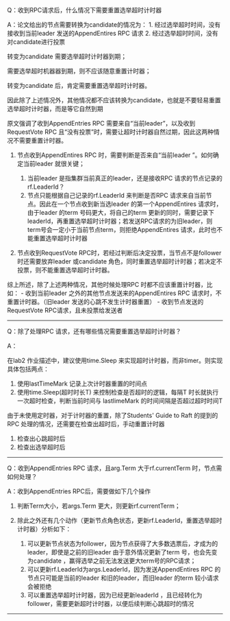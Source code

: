 
Q：收到RPC请求后，什么情况下需要重置选举超时计时器

A：论文给出的节点需要转换为candidate的情况为：
    1. 经过选举超时时间，没有接收到当前leader 发送的AppendEntires RPC 请求
    2. 经过选举超时时间，没有对candidate进行投票

转变为candidate 需要选举超时计时器到期；

需要选举超时机器器到期，则不应该随意重置计时器；

转变为candidate 后，肯定需要重置选举超时计时器。

因此除了上述情况外，其他情况都不应该转换为candidate，也就是不要轻易重置选举超时计时器，而是等它自然到期

原文强调了收到AppendEntries RPC 需要来自“当前leader”，以及收到RequestVote RPC 且“没有投票”时，需要让超时计时器自然过期，因此这两种情况不需要重置计时器。

1. 节点收到AppendEntires RPC 时，需要判断是否来自“当前leader ”。如何确定当前leader 就很关键；
   1. 当前leader 是指集群当前真正的leader，还是接收RPC 请求的节点记录的rf.LeaderId？
   2. 节点只能根据自己记录的rf.LeaderId 来判断是否RPC 请求来自当前节点。因此在一个节点收到新当选leader 的第一个AppendEntires 请求时，由于leader 的term 号码更大，将自己的term 更新的同时，需要记录下leaderId，再重置选举超时计时器；若发送RPC请求的为旧leader，则term号会一定小于当前节点term，则拒绝AppendEntires 请求，此时也不能重置选举超时计时器

2. 节点收到RequestVote RPC时，若经过判断后决定投票，当节点不是follower 时还需要放弃leader 或candidate 角色，同时重置选举超时计时器；若决定不投票，则不能重置选举超时计时器。

综上所述，除了上述两种情况，其他时候处理RPC 时都不应该重置计时器，比如：
    - 收到当前leader 之外的其他节点发送来的AppendEntires RPC 请求时，不重置计时器。（旧leader 发送的心跳不发生计时器重置）
    - 收到节点发送的RequestVote RPC请求，且未投票给发送者

____


Q：除了处理RPC 请求，还有哪些情况需要重置选举超时计时器？

A：

在lab2 作业描述中，建议使用time.Sleep 来实现超时计时器，而非timer。则实现具体包括两点：

1. 使用lastTimeMark 记录上次计时器重置的时间点
2. 使用time.Sleep(超时时长T) 来控制检查是否超时的逻辑，每隔T 时长就执行一次超时检查，判断当前时间与 lastIimeMark 的时间间隔是否超过超时时间T

由于未使用定时器，对于计时器的重置，除了Students' Guide to Raft 的提到的RPC 处理的情况，还需要在检查出超时后，手动重置计时器
1. 检查出心跳超时后
2. 检查出选举超时后

____

Q：收到AppendEntries RPC 请求，且arg.Term 大于rf.currentTerm 时，节点需如何处理？

A：收到AppendEntries RPC后，需要做如下几个操作

   1. 判断Term大小，若args.Term 更大，则更新rf.currentTerm；
   
   2. 除此之外还有几个动作（更新节点角色状态，更新rf.LeaderId，重置选举超时计时器）分析如下：
      1. 可以更新节点状态为follower，因为节点获得了大多数选票后，才成为的leader，即使是之前的旧leader 由于意外情况更新了term 号，也会先变为candidate ，赢得选举之前无法发送更大term号的RPC请求；
      2. 可以更新rf.LeaderId为args.LeaderId，因为发送AppendEntires RPC 的节点只可能是当前的leader 和旧的leader，而旧leader 的term 较小请求会被拒绝
      3. 可以重置选举超时计时器，因为已经更新leaderId ，且已经转化为follower，需要更新超时计时器，以便后续判断心跳超时的情况

____

